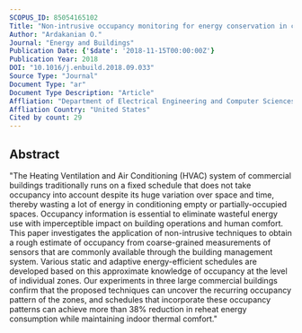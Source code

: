```yaml
---
SCOPUS_ID: 85054165102
Title: "Non-intrusive occupancy monitoring for energy conservation in commercial buildings"
Author: "Ardakanian O."
Journal: "Energy and Buildings"
Publication Date: {'$date': '2018-11-15T00:00:00Z'}
Publication Year: 2018
DOI: "10.1016/j.enbuild.2018.09.033"
Source Type: "Journal"
Document Type: "ar"
Document Type Description: "Article"
Affliation: "Department of Electrical Engineering and Computer Sciences"
Affliation Country: "United States"
Cited by count: 29
---
```


## Abstract
"The Heating Ventilation and Air Conditioning (HVAC) system of commercial buildings traditionally runs on a fixed schedule that does not take occupancy into account despite its huge variation over space and time, thereby wasting a lot of energy in conditioning empty or partially-occupied spaces. Occupancy information is essential to eliminate wasteful energy use with imperceptible impact on building operations and human comfort. This paper investigates the application of non-intrusive techniques to obtain a rough estimate of occupancy from coarse-grained measurements of sensors that are commonly available through the building management system. Various static and adaptive energy-efficient schedules are developed based on this approximate knowledge of occupancy at the level of individual zones. Our experiments in three large commercial buildings confirm that the proposed techniques can uncover the recurring occupancy pattern of the zones, and schedules that incorporate these occupancy patterns can achieve more than 38% reduction in reheat energy consumption while maintaining indoor thermal comfort."
